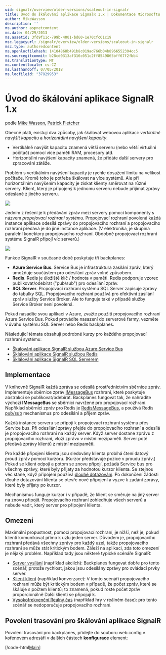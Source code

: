 ```yaml
---
uid: signalr/overview/older-versions/scaleout-in-signalr
title: Úvod do škálování aplikace SignalR 1.x | Dokumentace Microsoftu
author: MikeWasson
description: ''
ms.author: aspnetcontent
ms.date: 04/29/2013
ms.assetid: 3fd9f11c-799b-4001-bd60-1e70cfc61c19
msc.legacyurl: /signalr/overview/older-versions/scaleout-in-signalr
msc.type: authoredcontent
ms.openlocfilehash: 14104868b491b8c019ad766b04b8966552304cc5
ms.sourcegitcommit: b28cd0313af316c051c2ff8549865bff67f2fbb4
ms.translationtype: MT
ms.contentlocale: cs-CZ
ms.lasthandoff: 07/05/2018
ms.locfileid: "37829953"
---
```

<a name="introduction-to-scaleout-in-signalr-1x"></a>Úvod do škálování aplikace SignalR 1.x
====================
podle [Mike Wasson](https://github.com/MikeWasson), [Patrick Fletcher](https://github.com/pfletcher)

Obecně platí, existují dva způsoby, jak škálovat webovou aplikaci: *vertikálně navýšit kapacitu* a *horizontální navýšení kapacity*.

- Vertikálně navýšit kapacitu znamená větší serveru (nebo větší virtuální počítač) pomocí více paměti RAM, procesory atd.
- Horizontální navýšení kapacity znamená, že přidáte další servery pro zpracování zátěže.

Problém s vertikálním navýšení kapacity je rychle dosažení limitu na velikost počítače. Kromě toho je potřeba škálovat na více systémů. Ale při horizontálním navýšením kapacity je získat klienty směrovat na různé servery. Klient, který je připojený k jednomu serveru nebude přijímat zprávy odeslané z jiného serveru.

![](scaleout-in-signalr/_static/image1.png)

Jedním z řešení je k předávání zpráv mezi servery pomocí komponenty s názvem *propojovací rozhraní systému*. Propojovací rozhraní povolená každá instance aplikace odesílá zprávy do propojovacího rozhraní a propojovacího rozhraní předává je do jiné instance aplikace. (V elektronika, je skupina paralelní konektory propojovacího rozhraní. Obdobně propojovací rozhraní systému SignalR připojí víc serverů.)

![](scaleout-in-signalr/_static/image2.png)

Funkce SignalR v současné době poskytuje tři backplanes:

- **Azure Service Bus**. Service Bus je infrastruktura zasílání zpráv, který umožňuje součástem pro odesílání zpráv volně způsobem.
- **Redis**. Redis je úložiště klíč / hodnota v paměti. Redis podporuje vzorec publikovat/odebírat ("pub/sub") pro odesílání zpráv.
- **SQL Server**. Propojovací rozhraní systému SQL Server zapisuje zprávy do tabulky SQL. Propojovacího rozhraní používá pro efektivní zasílání zpráv služby Service Broker. Ale to funguje také v případě služby Service Broker není povolená.

Pokud nasadíte svou aplikaci v Azure, zvažte použití propojovacího rozhraní Azure Service Bus. Pokud provádíte nasazení do serverové farmy, vezměte v úvahu systému SQL Server nebo Redis backplanes.

Následující témata obsahují podrobné kurzy pro každého propojovací rozhraní systému:

- [Škálování aplikace SignalR službou Azure Service Bus](scaleout-with-windows-azure-service-bus.md)
- [Šklálování aplikace SignalR službou Redis](scaleout-with-redis.md)
- [Šklálování aplikace SignalR SQL Serverem](scaleout-with-sql-server.md)

## <a name="implementation"></a>Implementace

V knihovně SignalR každá zpráva se odesílá prostřednictvím sběrnice zpráv. Implementuje sběrnice zpráv [IMessageBus](https://msdn.microsoft.com/library/microsoft.aspnet.signalr.messaging.imessagebus(v=vs.100).aspx) rozhraní, které poskytuje abstrakci se publikovat/odebírat. Backplanes fungovat tak, že nahradíte výchozí **IMessageBus** se sběrnicí navržené pro propojovací rozhraní. Například sběrnici zpráv pro Redis je [RedisMessageBus](https://msdn.microsoft.com/library/microsoft.aspnet.signalr.redis.redismessagebus(v=vs.100).aspx), a používá Redis [pub/sub](http://redis.io/topics/pubsub) mechanismus pro odesílání a příjem zpráv.

Každá instance serveru se připojí k propojovací rozhraní systému přes Service bus. Při odesílání zprávy přejde do propojovacího rozhraní a odesílá je propojovacího rozhraní na každý server. Když server dostane zprávu z propojovacího rozhraní, vloží zprávu v místní mezipaměti. Server poté předává zprávy klientů z místní mezipaměti.

Pro každé připojení klienta jsou sledovány klienta probíhá čtení datový proud zpráv pomocí kurzoru. (Kurzor představuje pozice v proudu zpráv.) Pokud se klient odpojí a potom se znovu připojí, požádá Service bus pro všechny zprávy, které byly přijaty za hodnotou kurzor klienta. Se stejnou věc stane, když připojení používá [dlouhé dotazování](../getting-started/introduction-to-signalr.md#transports). Po dokončení žádosti dlouhé dotazování klienta se otevře nové připojení a vyzve k zadání zprávy, které byly přijaty po kurzor.

Mechanismus funguje kurzor i v případě, že klient se směruje na jiný server na znovu připojit. Propojovacího rozhraní zohledňuje všech serverů a nebude vadit, který server pro připojení klienta.

## <a name="limitations"></a>Omezení

Maximální propustnost, pomocí propojovací rozhraní, je nižší, než je, pokud klienti komunikovat přímo k uzlu jeden server. Důvodem je, propojovacího rozhraní předává všechny zprávy pro každý uzel, takže propojovacího rozhraní se může stát kritickým bodem. Záleží na aplikaci, zda toto omezení je nějaký problém. Například tady jsou některé typické scénáře SignalR:

- [Server vysílání](tutorial-server-broadcast-with-aspnet-signalr.md) (například akciích): Backplanes fungovat dobře pro tento scénář, protože rychlost, jakou jsou odesílány zprávy pro ovládací prvky server.
- [Klient klient](tutorial-getting-started-with-signalr.md) (například konverzace): V tomto scénáři propojovacího rozhraní může být kritickým bodem v případě, že počet zpráv, které se škáluje s počtem klientů; to znamená, pokud roste počet zpráv proporcionálně Další klienti se připojují k.
- [Vysokofrekvenční Reálný čas](tutorial-high-frequency-realtime-with-signalr.md) (například hry v reálném čase): pro tento scénář se nedoporučuje propojovacího rozhraní.

## <a name="enabling-tracing-for-signalr-scaleout"></a>Povolení trasování pro škálování aplikace SignalR

Povolení trasování pro backplanes, přidejte do souboru web.config v kořenovém adresáři v dalších částech **konfigurace** element:

[!code-html[Main](scaleout-in-signalr/samples/sample1.html)]
